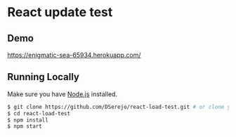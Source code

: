 # React update test

## Demo
https://enigmatic-sea-65934.herokuapp.com/

## Running Locally

Make sure you have [Node.js](http://nodejs.org/) installed.

```sh
$ git clone https://github.com/DSerejo/react-load-test.git # or clone your own fork
$ cd react-load-test
$ npm install
$ npm start
```


